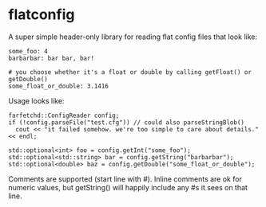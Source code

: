 # flatconfig

A super simple header-only library for reading flat config files that look like:

```
some_foo: 4
barbarbar: bar bar, bar!

# you choose whether it's a float or double by calling getFloat() or getDouble()
some_float_or_double: 3.1416
```

Usage looks like:
```
farfetchd::ConfigReader config;
if (!config.parseFile("test.cfg")) // could also parseStringBlob()
  cout << "it failed somehow. we're too simple to care about details." << endl;

std::optional<int> foo = config.getInt("some_foo");
std::optional<std::string> bar = config.getString("barbarbar");
std::optional<double> baz = config.getDouble("some_float_or_double");
```

Comments are supported (start line with #). Inline comments are ok for numeric
values, but getString() will happily include any #s it sees on that line.
